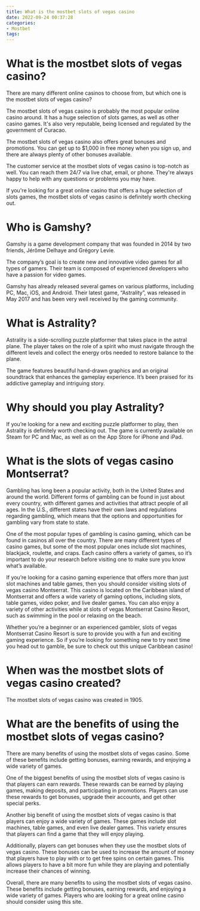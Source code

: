 ```yaml
---
title: What is the mostbet slots of vegas casino
date: 2022-09-24 00:37:28
categories:
- Mostbet
tags:
---
```



#  What is the mostbet slots of vegas casino?

There are many different online casinos to choose from, but which one is the mostbet slots of vegas casino?

The mostbet slots of vegas casino is probably the most popular online casino around. It has a huge selection of slots games, as well as other casino games. It's also very reputable, being licensed and regulated by the government of Curacao.

The mostbet slots of vegas casino also offers great bonuses and promotions. You can get up to $1,000 in free money when you sign up, and there are always plenty of other bonuses available.

The customer service at the mostbet slots of vegas casino is top-notch as well. You can reach them 24/7 via live chat, email, or phone. They're always happy to help with any questions or problems you may have.

If you're looking for a great online casino that offers a huge selection of slots games, the mostbet slots of vegas casino is definitely worth checking out.

#  Who is Gamshy?

Gamshy is a game development company that was founded in 2014 by two friends, Jérôme Delhaye and Grégory Levie.

The company’s goal is to create new and innovative video games for all types of gamers. Their team is composed of experienced developers who have a passion for video games.

Gamshy has already released several games on various platforms, including PC, Mac, iOS, and Android. Their latest game, “Astrality”, was released in May 2017 and has been very well received by the gaming community.

# What is Astrality?

Astrality is a side-scrolling puzzle platformer that takes place in the astral plane. The player takes on the role of a spirit who must navigate through the different levels and collect the energy orbs needed to restore balance to the plane.

The game features beautiful hand-drawn graphics and an original soundtrack that enhances the gameplay experience. It’s been praised for its addictive gameplay and intriguing story.

# Why should you play Astrality?

If you’re looking for a new and exciting puzzle platformer to play, then Astrality is definitely worth checking out. The game is currently available on Steam for PC and Mac, as well as on the App Store for iPhone and iPad.

#  What is the slots of vegas casino Montserrat?

Gambling has long been a popular activity, both in the United States and around the world. Different forms of gambling can be found in just about every country, with different games and activities that attract people of all ages. In the U.S., different states have their own laws and regulations regarding gambling, which means that the options and opportunities for gambling vary from state to state.

One of the most popular types of gambling is casino gaming, which can be found in casinos all over the country. There are many different types of casino games, but some of the most popular ones include slot machines, blackjack, roulette, and craps. Each casino offers a variety of games, so it’s important to do your research before visiting one to make sure you know what’s available.

If you’re looking for a casino gaming experience that offers more than just slot machines and table games, then you should consider visiting slots of vegas casino Montserrat. This casino is located on the Caribbean island of Montserrat and offers a wide variety of gaming options, including slots, table games, video poker, and live dealer games. You can also enjoy a variety of other activities while at slots of vegas Montserrat Casino Resort, such as swimming in the pool or relaxing on the beach.

Whether you’re a beginner or an experienced gambler, slots of vegas Montserrat Casino Resort is sure to provide you with a fun and exciting gaming experience. So if you’re looking for something new to try next time you head out to gamble, be sure to check out this unique Caribbean casino!

#  When was the mostbet slots of vegas casino created?

The mostbet slots of vegas casino was created in 1905.

#  What are the benefits of using the mostbet slots of vegas casino?

There are many benefits of using the mostbet slots of vegas casino. Some of these benefits include getting bonuses, earning rewards, and enjoying a wide variety of games.

One of the biggest benefits of using the mostbet slots of vegas casino is that players can earn rewards. These rewards can be earned by playing games, making deposits, and participating in promotions. Players can use these rewards to get bonuses, upgrade their accounts, and get other special perks.

Another big benefit of using the mostbet slots of vegas casino is that players can enjoy a wide variety of games. These games include slot machines, table games, and even live dealer games. This variety ensures that players can find a game that they will enjoy playing.

Additionally, players can get bonuses when they use the mostbet slots of vegas casino. These bonuses can be used to increase the amount of money that players have to play with or to get free spins on certain games. This allows players to have a bit more fun while they are playing and potentially increase their chances of winning.

Overall, there are many benefits to using the mostbet slots of vegas casino. These benefits include getting bonuses, earning rewards, and enjoying a wide variety of games. Players who are looking for a great online casino should consider using this site.